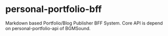 # personal-portfolio-bff
Markdown based Portfolio/Blog Publisher BFF System. Core API is depend on personal-portfolio-api of BGMSound.
